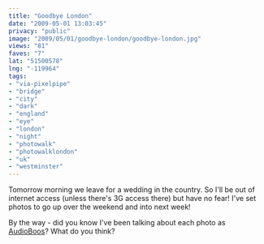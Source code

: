 ```yaml
---
title: "Goodbye London"
date: "2009-05-01 13:03:45"
privacy: "public"
image: "2009/05/01/goodbye-london/goodbye-london.jpg"
views: "81"
faves: "7"
lat: "51500578"
lng: "-119964"
tags:
- "via-pixelpipe"
- "bridge"
- "city"
- "dark"
- "england"
- "eye"
- "london"
- "night"
- "photowalk"
- "photowalklondon"
- "uk"
- "westminster"
---
```

Tomorrow morning we leave for a wedding in the country. So I'll be out of internet access (unless there's 3G access there) but have no fear! I've set photos to go up over the weekend and into next week!

By the way - did you know I've been talking about each photo as <a href="http://audioboo.fm/profile/phillprice">AudioBoos</a>? What do you think?<a href="/photos/2009/05/01/goodbye-london"></a>
